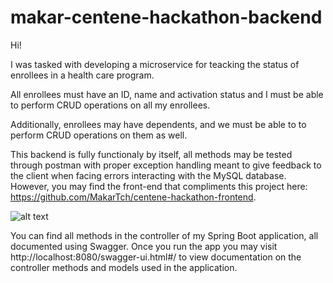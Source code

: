 # makar-centene-hackathon-backend

Hi!

I was tasked with developing a microservice for teacking the status of enrollees in a health care program. 

All enrollees must have an ID, name and activation status and I must be able to perform CRUD operations on all my enrollees. 

Additionally, enrollees may have dependents, and we must be able to to perform CRUD operations on them as well. 

This backend is fully functionaly by itself, all methods may be tested through postman with proper exception handling meant to give feedback to the client when facing errors interacting with the MySQL database. However, you may find the front-end that compliments this project here: https://github.com/MakarTch/centene-hackathon-frontend. 

![alt text](https://scontent-lga3-2.xx.fbcdn.net/v/t1.15752-9/122048383_270431597569728_5160876005295887471_n.png?_nc_cat=105&_nc_sid=ae9488&_nc_ohc=D7TBb2VcjjsAX8rd309&_nc_ht=scontent-lga3-2.xx&oh=adb1562d7273b67e543dea760ad26699&oe=5FB26117)

You can find all methods in the controller of my Spring Boot application, all documented using Swagger. Once you run the app you may visit http://localhost:8080/swagger-ui.html#/ to view documentation on the controller methods and models used in the application. 

